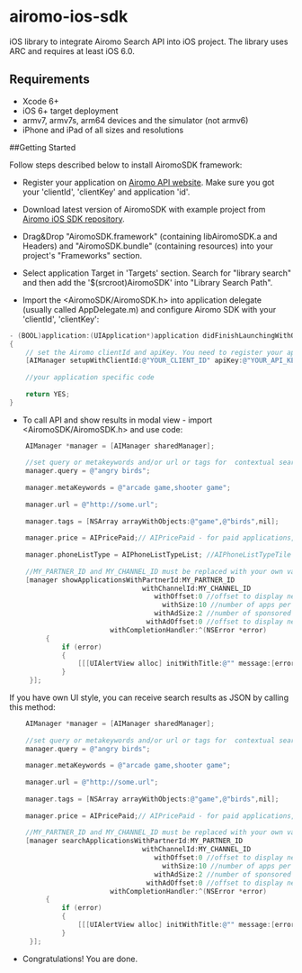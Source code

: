 airomo-ios-sdk
===============

iOS library to integrate Airomo Search API into iOS project. The library uses ARC and requires at least iOS 6.0.



## Requirements

* Xcode 6+
* iOS 6+ target deployment
* armv7, armv7s, arm64 devices and the simulator (not armv6)
* iPhone and iPad of all sizes and resolutions


##Getting Started

Follow steps described below to install AiromoSDK framework:

* Register your application on [Airomo API website](http://www.airomo.com/apps/). Make sure you got your 'clientId', 'clientKey' and application 'id'.

* Download latest version of AiromoSDK with example project from [Airomo iOS SDK repository](https://github.com/airomo/airomo-ios-sdk/archive/master.zip).

* Drag&Drop "AiromoSDK.framework" (containing libAiromoSDK.a and Headers) and "AiromoSDK.bundle" (containing resources) into your project's "Frameworks" section.

* Select application Target in 'Targets' section. Search for "library search" and then add the '$(srcroot)AiromoSDK' into "Library Search Path". 

* Import the <AiromoSDK/AiromoSDK.h> into application delegate (usually called AppDelegate.m) and configure Airomo SDK with your 'clientId', 'clientKey':

``` objective-c
- (BOOL)application:(UIApplication*)application didFinishLaunchingWithOptions:(NSDictionary*)launchOptions 
{
	// set the Airomo clientId and apiKey. You need to register your app here: http://www.airomo.com/apps/
	[AIManager setupWithClientId:@"YOUR_CLIENT_ID" apiKey:@"YOUR_API_KEY"];
	
	//your application specific code
    
    return YES;	
}
```

* To call API and show results in modal view - import <AiromoSDK/AiromoSDK.h> and use code:

``` objective-c
	AIManager *manager = [AIManager sharedManager];
	
	//set query or metakeywords and/or url or tags for  contextual search 
	manager.query = @"angry birds";
	
	manager.metaKeywords = @"arcade game,shooter game";
	
	manager.url = @"http://some.url";
	
	manager.tags = [NSArray arrayWithObjects:@"game",@"birds",nil];
	
	manager.price = AIPricePaid;// AIPricePaid - for paid applications, AIPriceFree - for free applications, don't set this property for both paid and free applications
	
	manager.phoneListType = AIPhoneListTypeList; //AIPhoneListTypeTile - display apps as tiles, AIPhoneListTypeList - display apps in table list
	
	//MY_PARTNER_ID and MY_CHANNEL_ID must be replaced with your own values
	[manager showApplicationsWithPartnerId:MY_PARTNER_ID
                                 withChannelId:MY_CHANNEL_ID
                                    withOffset:0 //offset to display next 'page' with apps
                                      withSize:10 //number of apps per one 'page'
	                                withAdSize:2 //number of sponsored apps per one 'page'
    	                          withAdOffset:0 //offset to display next 'page' with sponsored apps                              
                         withCompletionHandler:^(NSError *error)
         {
             if (error) 
             {
                 [[[UIAlertView alloc] initWithTitle:@"" message:[error localizedDescription] delegate:nil cancelButtonTitle:@"OK" otherButtonTitles:nil] show];
             }
     }];
```

If you have own UI style, you can receive search results as JSON by calling this method:

``` objective-c
	AIManager *manager = [AIManager sharedManager];
	
	//set query or metakeywords and/or url or tags for  contextual search 
	manager.query = @"angry birds";
	
	manager.metaKeywords = @"arcade game,shooter game";
	
	manager.url = @"http://some.url";
	
	manager.tags = [NSArray arrayWithObjects:@"game",@"birds",nil];
	
	manager.price = AIPricePaid;// AIPricePaid - for paid applications, AIPriceFree - for free applications, don't set this property for both paid and free applications
	
	//MY_PARTNER_ID and MY_CHANNEL_ID must be replaced with your own values
	[manager searchApplicationsWithPartnerId:MY_PARTNER_ID
                                 withChannelId:MY_CHANNEL_ID
                                    withOffset:0 //offset to display next 'page' with apps
                                      withSize:10 //number of apps per one 'page'
	                                withAdSize:2 //number of sponsored apps per one 'page'
    	                          withAdOffset:0 //offset to display next 'page' with sponsored apps                              
                         withCompletionHandler:^(NSError *error)
         {
             if (error) 
             {
                 [[[UIAlertView alloc] initWithTitle:@"" message:[error localizedDescription] delegate:nil cancelButtonTitle:@"OK" otherButtonTitles:nil] show];
             }
     }];
```

* Congratulations! You are done.